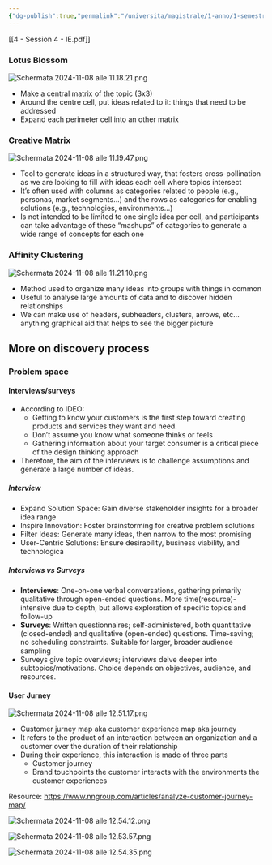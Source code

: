 ```yaml
---
{"dg-publish":true,"permalink":"/universita/magistrale/1-anno/1-semestre/innovation-and-entrepreneurship-for-world-challenges/notes/04-session-4-ie/","tags":["UNI"]}
---
```





[[4 - Session 4 - IE.pdf]]

### Lotus Blossom

![Schermata 2024-11-08 alle 11.18.21.png](/img/user/Schermata%202024-11-08%20alle%2011.18.21.png)

- Make a central matrix of the topic (3x3)
- Around the centre cell, put ideas related to it: things that need to be addressed
- Expand each perimeter cell into an other matrix

### Creative Matrix

![Schermata 2024-11-08 alle 11.19.47.png](/img/user/Schermata%202024-11-08%20alle%2011.19.47.png)

- Tool to generate ideas in a structured way, that fosters cross-pollination as we are looking to fill with ideas each cell where topics intersect
- It’s often used with columns as categories related to people (e.g., personas, market segments...) and the rows as categories for enabling solutions (e.g., technologies, environments...)
- Is not intended to be limited to one single idea per cell, and participants can take advantage of these “mashups” of categories to generate a wide range of concepts for each one 

### Affinity Clustering

![Schermata 2024-11-08 alle 11.21.10.png](/img/user/Schermata%202024-11-08%20alle%2011.21.10.png)

- Method used to organize many ideas into groups with things in common
- Useful to analyse large amounts of data and to discover hidden relationships
- We can make use of headers, subheaders, clusters, arrows, etc… anything graphical aid that helps to see the bigger picture

## More on discovery process


### Problem space

#### Interviews/surveys

- According to IDEO:
	- Getting to know your customers is the first step toward creating products and services they want and need.
	- Don’t assume you know what someone thinks or feels
	- Gathering information about your target consumer is a critical piece of the design thinking approach
- Therefore, the aim of the interviews is to challenge assumptions and generate a large number of ideas.

##### Interview

- Expand Solution Space: Gain diverse stakeholder insights for a broader idea range
- Inspire Innovation: Foster brainstorming for creative problem solutions
- Filter Ideas: Generate many ideas, then narrow to the most promising
- User-Centric Solutions: Ensure desirability, business viability, and technologica

##### Interviews vs Surveys

- **Interviews**: One-on-one verbal conversations, gathering primarily qualitative through open-ended questions. More time(resource)-intensive due to depth, but allows exploration of specific topics and follow-up
- **Surveys**: Written questionnaires; self-administered, both quantitative (closed-ended) and qualitative (open-ended) questions. Time-saving; no scheduling constraints. Suitable for larger, broader audience sampling
- Surveys give topic overviews; interviews delve deeper into subtopics/motivations. Choice depends on objectives, audience, and resources.

#### User Jurney

![Schermata 2024-11-08 alle 12.51.17.png](/img/user/Schermata%202024-11-08%20alle%2012.51.17.png)

- Customer jurney map aka customer experience map aka journey
- It refers to the product of an interaction between an organization and a customer over the duration of their relationship
- During their experience, this interaction is made of three parts
	- Customer journey
	- Brand touchpoints the customer interacts with the environments the customer experiences

Resource:  https://www.nngroup.com/articles/analyze-customer-journey-map/

![Schermata 2024-11-08 alle 12.54.12.png](/img/user/Schermata%202024-11-08%20alle%2012.54.12.png)

![Schermata 2024-11-08 alle 12.53.57.png](/img/user/Schermata%202024-11-08%20alle%2012.53.57.png)

![Schermata 2024-11-08 alle 12.54.35.png](/img/user/Schermata%202024-11-08%20alle%2012.54.35.png)





